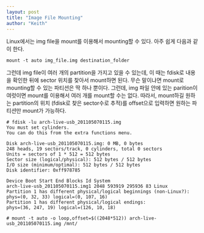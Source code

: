 ```yaml
---
layout: post
title: "Image File Mounting"
author: "Keith"
---
```


Linux에서는 img file을 mount를 이용해서 mounting할 수 있다. 아주 쉽게 다음과 같이 한다.

```
mount -t auto img_file.img destination_folder
```

그런데 img file이 여러 개의 partition을 가지고 있을 수 있는데, 이 때는 fdisk로 내용을 확인한 뒤에 sector 위치를 찾아서 mount하면 된다. 무슨 말이냐면 mount로 mounting할 수 있는 파티션은 딱 하나 뿐이다. 그런데, img 파일 안에 있는 parition이 여럿이면 mount를 이용해서 여러 개를 mount할 수는 없다. 따라서, mount하길 원하는 partition의 위치 (fdisk로 찾은 sector수로 추적)를 offset으로 입력하면 원하는 파티션만 mount가 가능하다.

```
# fdisk -lu arch-live-usb_201105070115.img
You must set cylinders.
You can do this from the extra functions menu.

Disk arch-live-usb_201105070115.img: 0 MB, 0 bytes
248 heads, 19 sectors/track, 0 cylinders, total 0 sectors
Units = sectors of 1 * 512 = 512 bytes
Sector size (logical/physical): 512 bytes / 512 bytes
I/O size (minimum/optimal): 512 bytes / 512 bytes
Disk identifier: 0xff978785

Device Boot Start End Blocks Id System
arch-live-usb_201105070115.img1 2048 593919 295936 83 Linux
Partition 1 has different physical/logical beginnings (non-Linux?):
phys=(0, 32, 33) logical=(0, 107, 16)
Partition 1 has different physical/logical endings:
phys=(36, 247, 19) logical=(126, 10, 18)

# mount -t auto -o loop,offset=$((2048*512)) arch-live-usb_201105070115.img /mnt/
```
